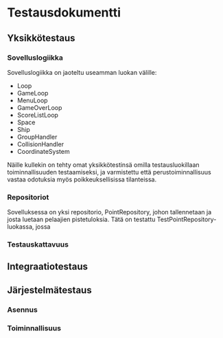 # Testausdokumentti

## Yksikkötestaus

### Sovelluslogiikka

Sovelluslogiikka on jaoteltu useamman luokan välille:
- Loop
- GameLoop
- MenuLoop
- GameOverLoop
- ScoreListLoop
- Space
- Ship
- GroupHandler
- CollisionHandler
- CoordinateSystem

Näille kullekin on tehty omat yksikkötestinsä omilla testausluokillaan toiminnallisuuden testaamiseksi, ja varmistettu että perustoiminnallisuus vastaa odotuksia myös poikkeuksellisissa tilanteissa. 

### Repositoriot

Sovelluksessa on yksi repositorio, PointRepository, johon tallennetaan ja josta luetaan pelaajien pistetuloksia. Tätä on testattu TestPointRepository-luokassa, jossa 

### Testauskattavuus

## Integraatiotestaus

## Järjestelmätestaus

### Asennus

### Toiminnallisuus
